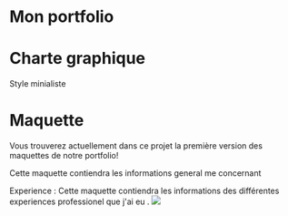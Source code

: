 # Mon portfolio
# Charte graphique
Style minialiste
# Maquette
Vous trouverez actuellement dans ce projet la première version des maquettes de notre portfolio!

Cette maquette contiendra les informations general me concernant

Experience : Cette maquette contiendra les informations des différentes experiences professionel que j'ai eu .
<img src="https://cdn.discordapp.com/attachments/851766081210155028/859035554120597514/Proposition_de_design.png"></img>
